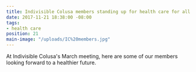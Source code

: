 ```yaml
---
title: Indivisible Colusa members standing up for health care for all
date: 2017-11-21 18:38:00 -08:00
tags:
- health care
position: 21
main-image: "/uploads/IC%20members.jpg"
---
```


At Indivisible Colusa's March meeting, here are some of our  members looking forward to a healthier future. 